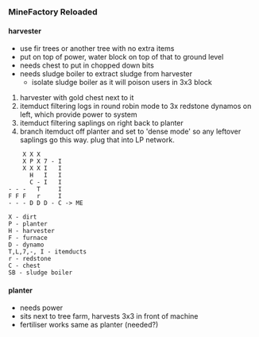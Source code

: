 ### MineFactory Reloaded

#### harvester

  - use fir trees or another tree with no extra items
  - put on top of power, water block on top of that to ground level
  - needs chest to put in chopped down bits
  - needs sludge boiler to extract sludge from harvester
      - isolate sludge boiler as it will poison users in 3x3 block

<!-- end list -->

1.  harvester with gold chest next to it
2.  itemduct filtering logs in round robin mode to 3x redstone dynamos
    on left, which provide power to system
3.  itemduct filtering saplings on right back to planter
4.  branch itemduct off planter and set to 'dense mode' so any leftover
    saplings go this way. plug that into LP network.

<!-- end list -->

```
    X X X
    X P X 7 - I
    X X X I   I
      H   I   I
      C - I   I
- - -   T     I
F F F   r     I
- - - D D D - C -> ME

X - dirt
P - planter
H - harvester
F - furnace
D - dynamo
T,L,7,-, I - itemducts
r - redstone
C - chest
SB - sludge boiler
```

#### planter

  - needs power
  - sits next to tree farm, harvests 3x3 in front of machine
  - fertiliser works same as planter (needed?)